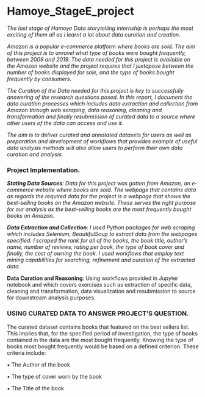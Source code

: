 # Hamoye_StageE_project
*The last stage of Hamoye Data storytelling internship is perhaps the most exciting of them all as i learnt a lot about data curation and creation.*

*Amazon is a popular e-commerce platform where books are sold. The aim of this project is to unravel what type of books were bought frequently, between 2009 and 2019. The data needed for this project is available on the Amazon website and the project requires that I juxtapose between the number of books displayed for sale, and the type of books bought frequently by consumers.* 

*The Curation of the Data needed for this project is key to successfully answering of the research questions posed. In this report, I document the data curation processes which includes data extraction and collection from Amazon through web scraping, data reasoning, cleaning and transformation and finally resubmission of curated data to a source where other users of the data can access and use it.* 

*The aim is to deliver curated and annotated datasets for users as well as preparation and development of workflows that provides example of useful data analysis methods will also allow users to perform their own data curation and analysis.* 

### Project Implementation. 

***Stating Data Sources**: Data for this project was gotten from Amazon, an e-commerce website 
where books are sold. The webpage that contains data as regards the required data for the project is a webpage that shows the best-selling books on the Amazon website. These serves the right purpose for our analysis as the best-selling books are the most frequently bought books on Amazon.*

***Data Extraction and Collection**: I used Python packages for web scraping which includes Selenium, BeautifulSoup to extract data from the webpages specified. I scraped the rank for all of the books, the book title, author’s name, number of reviews, rating per book, the type of book cover and finally, the cost of owning the book.*
*I used workflows that employ text mining capabilities for searching, refinement and curation of the extracted data.*

**Data Curation and Reasoning**: Using workflows provided in Jupyter notebook and which covers exercises such as extraction of specific data, cleaning and transformation, data visualization and resubmission to source for downstream analysis purposes. 
 
### USING CURATED DATA TO ANSWER PROJECT’S QUESTION. 
The curated dataset contains books that featured on the best sellers list. This implies that, for the specified period of investigation, the type of books contained in the data are the most bought frequently. Knowing the type of books most bought frequently would be based on a defined criterion. These criteria include: 

▪ The Author of the book

▪ The type of cover worn by the book 

▪ The Title of the book 
 
 

